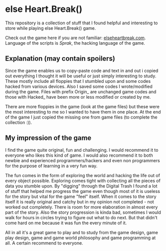 # else Heart.Break()

This repository is a collection of stuff that I found helpful and interesting to
store while playing else Heart.Break() game.

Check out the game here if you are not familiar: [elseheartbreak.com](http://elseheartbreak.com/).
Language of the scripts is *Sprak*, the hacking language of the game.

## Explanation (may contain spoilers)

Since the game enables us to copy-paste code and text in and out i copied out
everything I thought it will be useful or just simply interesting to study. These mostly include all floppies that I stumbled upon and some codes hacked 
from various devices. Also I saved some codes I wrote/modified during the game.
Files with prefix Origin_ are unchanged game codes and those with Hacked_ have
been more or less modified or created by me.

There are more floppies in the game (look at the game files) but these were the most interesting to me so I wanted to have them in one place. At the end of the game I just copied the missing one from game files (to complete the collection :)).

## My impression of the game

I find the game quite original, fun and challenging. I would recommend it to
everyone who likes this kind of game. I would also recommend it to both newbie
and experienced programmers/hackers and even non programmers for the purpose of
learning in a very fun way.

The fun comes in the form of exploring the world and hacking the life out of
every object possible. Exploring comes tight with collecting all the pieces of
data you stumble upon. By "digging" through the Digital Trash I found a lot of
stuff that helped me progress the game even though most of it is useless for the
story but vital for the game "feel" itself. When it comes to the story itself
it is really original and catchy but in my opinion not completed - not worked
out completely. There is room for more elaboration in almost every part of the
story. Also the story progression is kinda bad, sometimes I would walk for hours
in circles trying to figure out what to do next. But that didn't come hard on
me because it was fun the every minute of it.

All in all it's a great game to play and to study from the game design, game
play design, game and game world philosophy and game programming at all. A
certain recommend to everyone.

